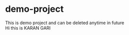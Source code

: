# demo-project
This is demo project and can be deleted anytime in future
<br>
Hi this is KARAN GARI
